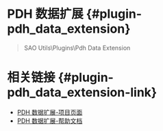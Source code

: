 
# PDH 数据扩展 {#plugin-pdh_data_extension}

> SAO Utils\\Plugins\\Pdh Data Extension

# 相关链接 {#plugin-pdh_data_extension-link}

- <A HREF="http://www.rangercd.com/sao/pdh-data-ext-page/" TARGET="_blank">PDH 数据扩展-项目页面</A>
- <A HREF="http://www.rangercd.com/sao/pdh-data-ext-help/" TARGET="_blank">PDH 数据扩展-帮助文档</A>